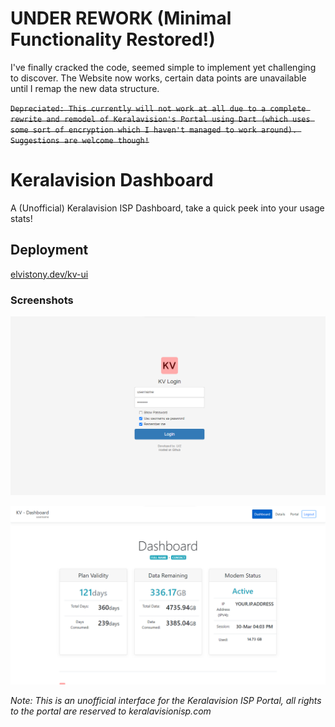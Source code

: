 # UNDER REWORK (Minimal Functionality Restored!)

I've finally cracked the code, seemed simple to implement yet challenging to discover. The Website now works, certain data points are unavailable until I remap the new data structure.

~~`Depreciated: This currently will not work at all due to a complete rewrite and remodel of Keralavision's Portal using Dart (which uses some sort of encryption which I haven't managed to work around). Suggestions are welcome though!`~~

# Keralavision Dashboard

A (Unofficial) Keralavision ISP Dashboard, take a quick peek into your usage stats!

## Deployment
[elvistony.dev/kv-ui](https://elvistony.dev/kv-ui/)

### Screenshots
![](assets/img/login.png)

![](assets/img/dashboard.png)



_Note: This is an unofficial interface for the Keralavision ISP Portal, all rights to the portal are reserved to keralavisionisp.com_
